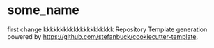 # some_name

first change
kkkkkkkkkkkkkkkkkkkkk
Repository Template generation powered by https://github.com/stefanbuck/cookiecutter-template.
